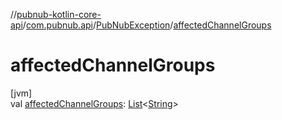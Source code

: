 //[pubnub-kotlin-core-api](../../../index.md)/[com.pubnub.api](../index.md)/[PubNubException](index.md)/[affectedChannelGroups](affected-channel-groups.md)

# affectedChannelGroups

[jvm]\
val [affectedChannelGroups](affected-channel-groups.md): [List](https://kotlinlang.org/api/core/kotlin-stdlib/kotlin.collections/-list/index.html)&lt;[String](https://kotlinlang.org/api/core/kotlin-stdlib/kotlin/-string/index.html)&gt;
